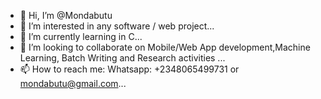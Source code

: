 - 👋 Hi, I’m @Mondabutu
- 👀 I’m interested in any software / web project...
- 🌱 I’m currently learning in C...
- 💞️ I’m looking to collaborate on Mobile/Web App development,Machine Learning, Batch Writing and Research activities  ...
- 📫 How to reach me: Whatsapp: +2348065499731 or mondabutu@gmail.com...

<!---
Mondabutu/Mondabutu is a ✨ special ✨ repository because its `README.md` (this file) appears on your GitHub profile.
You can click the Preview link to take a look at your changes.
--->
